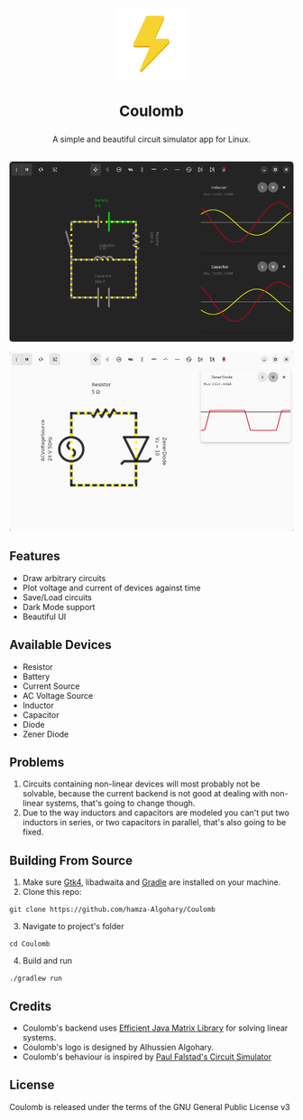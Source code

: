 <a id="readme-top"></a>

<br />

<div align="center">
<a href="https://github.com/hamza-Algohary/Coulomb">
    <img src="app/src/main/resources/icons/vector/dark/coulomb.svg" alt="Logo" width="128" height="128">
</a>
<h3 style="font-size:26px" align="center">Coulomb</h3>
<p align="center">
    A simple and beautiful circuit simulator app for Linux.
<br/> <br/>
</p>
</div>

![](screenshots/rlc.png)

![](screenshots/zener-light.png)

## Features
- Draw arbitrary circuits
- Plot voltage and current of devices against time
- Save/Load circuits
- Dark Mode support
- Beautiful UI

## Available Devices
- Resistor
- Battery
- Current Source
- AC Voltage Source
- Inductor
- Capacitor
- Diode
- Zener Diode

## Problems
1. Circuits containing non-linear devices will most probably not be solvable, because the current backend is not good at dealing with non-linear systems, that's going to change though.
2. Due to the way inductors and capacitors are modeled you can't put two inductors in series, or two capacitors in parallel, that's also going to be fixed.
## Building From Source
1. Make sure [Gtk4](https://www.gtk.org/docs/installations/),  libadwaita and [Gradle](https://gradle.org/install/) are installed on your machine.
2. Clone this repo:
```
git clone https://github.com/hamza-Algohary/Coulomb
```
3. Navigate to project's folder
```
cd Coulomb
```
4. Build and run
```
./gradlew run
```

## Credits
- Coulomb's backend uses [Efficient Java Matrix Library](https://github.com/lessthanoptimal/ejml) for solving linear systems.
- Coulomb's logo is designed by Alhussien Algohary.
- Coulomb's behaviour is inspired by [Paul Falstad's Circuit Simulator](https://www.falstad.com/circuit/)


## License
Coulomb is released under the terms of the GNU General Public License v3
<!--## Acknowledgments-->
